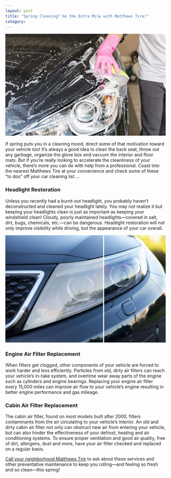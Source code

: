```yaml
---
layout: post
title: "Spring Cleaning? Go the Extra Mile with Matthews Tire!"
category:
---
```


![Matthews Tire Oil Change Services](/img/springCleaningCarWash.jpg)

If spring puts you in a cleaning mood, direct some of that motivation toward your vehicle too! It’s always a good idea to clean the back seat, throw out any garbage, organize the glove box and vacuum the interior and floor mats. But if you’re really looking to accelerate the cleanliness of your vehicle, there’s more you can do with help from a professional. Coast into the nearest Matthews Tire at your convenience and check some of these “to dos” off your car cleaning list …

### Headlight Restoration
Unless you recently had a burnt-out headlight, you probably haven’t deconstructed and cleaned your headlight lately. You may not realize it but keeping your headlights clean is just as important as keeping your windshield clean! Cloudy, poorly maintained headlights—covered in salt, dirt, bugs, chemicals, etc.—can be dangerous. Headlight restoration will not only improve visibility while driving, but the appearance of your car overall.

![Headlight Restoration](/img/headlights.jpg)

### Engine Air Filter Replacement
When filters get clogged, other components of your vehicle are forced to work harder and less efficiently. Particles from old, dirty air filters can reach your vehicle’s in-take system, and overtime wear away parts of the engine such as cylinders and engine bearings. Replacing your engine air filter every 15,000 miles can improve air flow to your vehicle’s engine resulting in better engine performance and gas mileage.

### Cabin Air Filter Replacement
The cabin air filter, found on most models built after 2000, filters contaminants from the air circulating to your vehicle’s interior. An old and dirty cabin air filter not only can obstruct new air from entering your vehicle, but can also hinder the effectiveness of your defrost, heating and air conditioning systems. To ensure proper ventilation and good air quality, free of dirt, allergens, dust and more, have your air filter checked and replaced on a regular basis.

<a href="http://matthewstire.com/locations/">Call your neighborhood Matthews Tire</a> to ask about these services and other preventative maintenance to keep you rolling—and feeling so fresh and so clean—this spring!

